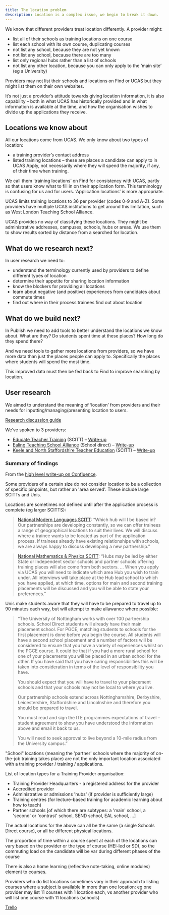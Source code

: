 ```yaml
---
title: The location problem
description: Location is a complex issue, we begin to break it down.
---
```

We know that different providers treat location differently. A provider might:

* list all of their schools as training locations on one course
* list each school with its own course, duplicating courses
* not list any school, because they are not yet known
* not list any school, because there are too many
* list only regional hubs rather than a list of schools
* not list any other location, because you can only apply to the ‘main site’ (eg a University)

Providers may not list their schools and locations on Find or UCAS but they might list them on their own websites.

It’s not just a provider’s attitude towards giving location information, it is also capability – both in what UCAS has historically provided and in what information is available at the time, and how the organisation wishes to divide up the applications they receive.

## Locations we know about

All our locations come from UCAS. We only know about two types of location:

* a training provider’s contact address
* listed training locations – these are places a candidate can apply to in UCAS Apply, not necessarily where they will spend the majority, if any, of their time when training.

We call them ‘training locations’ on Find for consistency with UCAS, partly so that users know what to fill in on their application form. This terminology is confusing for us and for users. ‘Application locations’ is more appropriate.

UCAS limits training locations to 36 per provider (codes 0-9 and A-Z). Some providers have multiple UCAS institutions to get around this limitation, such as West London Teaching School Alliance.

UCAS provides no way of classifying these locations. They might be administrative addresses, campuses, schools, hubs or areas. We use them to show results sorted by distance from a searched for location.

## What do we research next?

In user research we need to:

* understand the terminology currently used by providers to define different types of location
* determine their appetite for sharing location information
* know the blockers for providing all locations
* learn about negative (and positive) experiences from candidates about commute times
* find out where in their process trainees find out about location

## What do we build next?

In Publish we need to add tools to better understand the locations we know about. What are they? Do students spent time at these places? How long do they spend there?

And we need tools to gather more locations from providers, so we have more data than just the places people can apply to. Specifically the places where students will spend the most time.

This improved data must then be fed back to Find to improve searching by location.

## User research

We aimed to understand the meaning of ‘location’ from providers and their needs for inputting/managing/presenting location to users.

[Research discussion guide](https://docs.google.com/document/d/1RlNr28brdQAo2NWzAulSNtg_1NdEt7HFh033vi8prUM/edit)

We’ve spoken to 3 providers:

* [Educate Teacher Training](https://lookback.io/watch/ivTWHyrMDfXG3ij2W) (SCITT) – [Write-up](https://dfedigital.atlassian.net/wiki/spaces/BaT/pages/652967938/Call+with+Educate+Group+-+Claire)
* [Ealing Teaching School Alliance](https://lookback.io/watch/mJMixngKomcCCAhGj) (School direct) – [Write-up](https://dfedigital.atlassian.net/wiki/spaces/BaT/pages/668500067/Call+with+Polly+at+Ealing+TSA)
* [Keele and North Staffordshire Teacher Education](https://lookback.io/watch/B4a3xtutcpg5i8FGn) (SCITT) – [Write-up](https://dfedigital.atlassian.net/wiki/spaces/BaT/pages/685342761/Call+with+Lucy+Miller+Keele+and+North+Staffordshire+SCITT)

### Summary of findings

From the [high level write-up on Confluence](https://dfedigital.atlassian.net/wiki/spaces/BaT/pages/652673025/3rd+Round+on+Location+-+Providers+Multiple+Locations+Areas).

Some providers of a certain size do not consider location to be a collection of specific pinpoints, but rather an 'area served'. These include large SCITTs and Unis.

Locations are sometimes not defined until after the application process is complete (eg larger SCITTS):

> [National Modern Languages SCITT](https://www.nationalmodernlanguages.com/our-partner-schools/): “Which hub will I be based in? Our partnerships are developing constantly, so we can offer trainees a range of geographical locations to suit their lives. We will discuss where a trainee wants to be located as part of the application process. If trainees already have existing relationships with schools, we are always happy to discuss developing a new partnership.”

> [National Mathematics & Physics SCITT](http://www.nmapscitt.org.uk/partnership-structure/): “Hubs may be led by either State or Independent sector schools and partner schools offering training places will also come from both sectors. … When you apply via UCAS you will need to indicate which area Hub you wish to train under. All interviews will take place at the Hub lead school to which you have applied, at which time, options for main and second training placements will be discussed and you will be able to state your preferences.”

Unis make students aware that they will have to be prepared to travel up to 90 minutes each way, but will attempt to make allawance where possible:

> “The University of Nottingham works with over 100 partnership schools. School Direct students will already have their main placement school. For PGCE, matching students to schools for the first placement is done before you begin the course. All students will have a second school placement and a number of factors will be considered to ensure that you have a variety of experiences whilst on the PGCE course. It could be that if you had a more rural school for one of your placements you will be placed in an urban school for the other. If you have said that you have caring responsibilities this will be taken into consideration in terms of the level of responsibility you have.
>
> You should expect that you will have to travel to your placement schools and that your schools may not be local to where you live.
>
> Our partnership schools extend across Nottinghamshire, Derbyshire, Leicestershire, Staffordshire and Lincolnshire and therefore you should be prepared to travel.
>
> You must read and sign the ITE programmes expectations of travel – student agreement to show you have understood the information above and email it back to us.
>
> You will need to seek approval to live beyond a 10-mile radius from the University campus.”

"School" locations (meaning the 'partner' schools where the majority of on-the-job training takes place) are not the only important location associated with a training provider / training / applications.

List of location types for a Training Provider organisation:

* Training Provider Headquarters - a registered address for the provider
* Accredited provider
* Administrative or admissions 'hubs' (if provider is sufficiently large)
* Training centres (for lecture-based training for academic learning about how to teach)
* Partner schools \[of which there are subtypes: a 'main' school, a 'second' or 'contrast' school, SEND school, EAL school, …\]

The actual locations for the above can all be the same (a single Schools Direct course), or all be different physical locations.

The proportion of time within a course spent at each of the locations can vary based on the provider or the type of course (HEI-led or SD), so the commuting load on the candidate will be var during different phases of the course

There is also a home learning (reflective note-taking, online modules) element to courses.

Providers who do list locations sometimes vary in their approach to listing courses where a subject is available in more than one location: eg one provider may list 11 courses with 1 location each, vs another provider who will list one course with 11 locations (schools)

[Trello](https://trello.com/c/WSTkBVma/552-location-discovery-discussions-with-providers)
